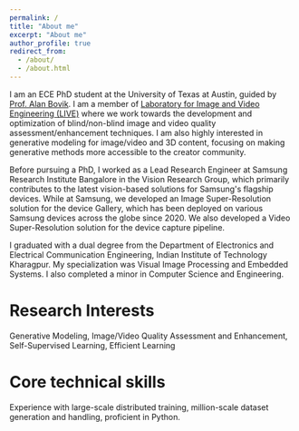 ```yaml
---
permalink: /
title: "About me"
excerpt: "About me"
author_profile: true
redirect_from: 
  - /about/
  - /about.html
---
```

I am an ECE PhD student at the University of Texas at Austin, guided by [Prof. Alan Bovik](https://www.ece.utexas.edu/people/faculty/alan-bovik).
I am a member of [Laboratory for Image and Video Engineering (LIVE)](https://live.ece.utexas.edu/index.php) where we work towards the development and optimization of blind/non-blind image and video quality assessment/enhancement techniques. I am also highly interested in generative modeling for image/video and 3D content, focusing on making generative methods more accessible to the creator community.

Before pursuing a PhD, I worked as a Lead Research Engineer at Samsung Research Institute Bangalore in the Vision Research Group, which primarily contributes to the latest vision-based solutions for Samsung's flagship devices. While at Samsung, we developed an Image Super-Resolution solution for the device Gallery, which has been deployed on various Samsung devices across the globe since 2020. We also developed a Video Super-Resolution solution for the device capture pipeline.

I graduated with a dual degree from the Department of Electronics and Electrical Communication Engineering, Indian Institute of Technology Kharagpur. My specialization was Visual Image Processing and Embedded Systems. I also completed a minor in Computer Science and Engineering. 


Research Interests
==================
Generative Modeling, Image/Video Quality Assessment and Enhancement, Self-Supervised Learning, Efficient Learning

Core technical skills
==================
Experience with large-scale distributed training, million-scale dataset generation and handling, proficient in Python. 
